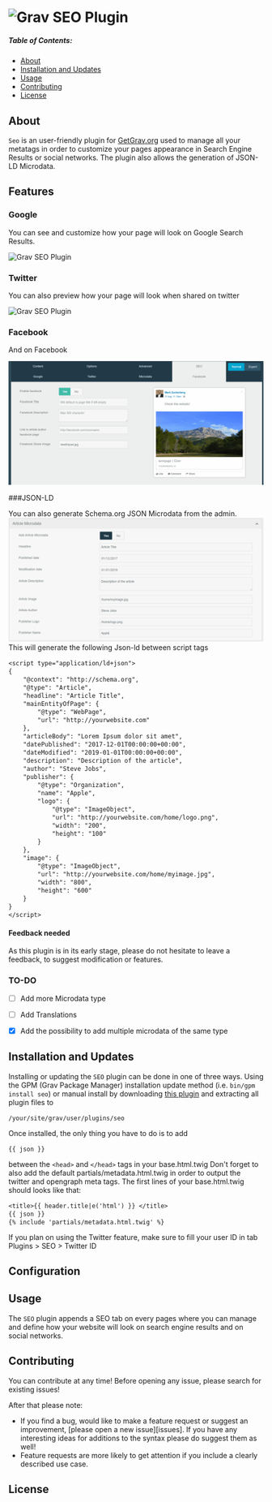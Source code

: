 # ![Grav SEO Plugin](https://github.com/paulmassen/grav-plugin-seo/blob/develop/logoseo.png?raw=true)


##### Table of Contents:

* [About](#about)
* [Installation and Updates](#installation-and-updates)
* [Usage](#usage)
* [Contributing](#contributing)
* [License](#license)


## About

`Seo` is an user-friendly plugin for [GetGrav.org](http://getgrav.org) used to manage all your metatags in order to customize your pages appearance in Search Engine Results or social networks. The plugin also allows the generation of JSON-LD Microdata.

## Features

### Google
You can see and customize how your page will look on Google Search Results.

![Grav SEO Plugin](https://github.com/paulmassen/grav-plugin-seo/blob/master/demoseoplugin.gif?raw=true)

### Twitter
You can also preview how your page will look when shared on twitter

![Grav SEO Plugin](https://github.com/paulmassen/grav-plugin-seo/blob/master/demoseoplugin.gif?raw=true)


### Facebook
And on Facebook

![Facebook Live Preview](https://raw.githubusercontent.com/paulmassen/grav-plugin-seo/develop/facebook.gif)


###JSON-LD

You can also generate Schema.org JSON Microdata from the admin.
![Article Microdata](https://raw.githubusercontent.com/paulmassen/grav-plugin-seo/develop/article_json.png)
This will generate the following Json-ld between script tags
```
<script type="application/ld+json">
{
    "@context": "http://schema.org",
    "@type": "Article",
    "headline": "Article Title",
    "mainEntityOfPage": {
        "@type": "WebPage",
        "url": "http://yourwebsite.com"
    },
    "articleBody": "Lorem Ipsum dolor sit amet",
    "datePublished": "2017-12-01T00:00:00+00:00",
    "dateModified": "2019-01-01T00:00:00+00:00",
    "description": "Description of the article",
    "author": "Steve Jobs",
    "publisher": {
        "@type": "Organization",
        "name": "Apple",
        "logo": {
            "@type": "ImageObject",
            "url": "http://yourwebsite.com/home/logo.png",
            "width": "200",
            "height": "100"
        }
    },
    "image": {
        "@type": "ImageObject",
        "url": "http://yourwebsite.com/home/myimage.jpg",
        "width": "800",
        "height": "600"
    }
}
</script>
```
#### Feedback needed

As this plugin is in its early stage, please do not hesitate to leave a feedback, to suggest modification or features.

### TO-DO

- [ ] Add more Microdata type
- [ ] Add Translations
- [x] Add the possibility to add multiple microdata of the same type




## Installation and Updates

Installing or updating the `SEO` plugin can be done in one of three ways. Using the GPM (Grav Package Manager) installation update method (i.e. `bin/gpm install seo`) or manual install by downloading [this plugin](https://github.com/paulmassen/grav-plugin-seo) and extracting all plugin files to

    /your/site/grav/user/plugins/seo

Once installed, the only thing you have to do is to add 
```
{{ json }}
```
between the `<head>` and `</head>` tags in your base.html.twig
Don't forget to also add the default partials/metadata.html.twig in order to output the twitter and opengraph meta tags.
The first lines of your base.html.twig should looks like that:
```     
<title>{{ header.title|e('html') }} </title>
{{ json }}
{% include 'partials/metadata.html.twig' %}
```
If you plan on using the Twitter feature, make sure to fill your user ID in tab Plugins > SEO > Twitter ID

## Configuration


## Usage

The `SEO` plugin appends a SEO tab on every pages where you can manage and define how your website will look on search engine results and on social networks. 


## Contributing

You can contribute at any time! Before opening any issue, please search for existing issues!

After that please note:

* If you find a bug, would like to make a feature request or suggest an improvement, [please open a new issue][issues]. If you have any interesting ideas for additions to the syntax please do suggest them as well!
* Feature requests are more likely to get attention if you include a clearly described use case.



## License

